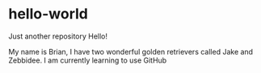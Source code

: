 # hello-world
Just another repository
Hello!

My name is Brian,
I have two wonderful golden retrievers called Jake and Zebbidee.
I am currently learning to use GitHub
